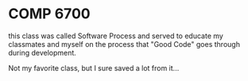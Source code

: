 # COMP 6700

this class was called Software Process and served to educate my classmates and myself on the process that "Good Code" goes through during development.

Not my favorite class, but I sure saved a lot from it...
